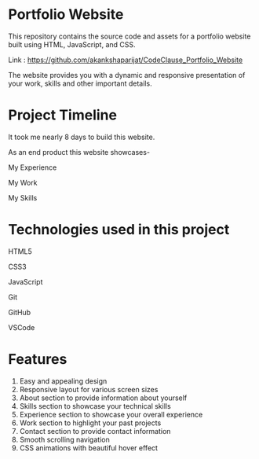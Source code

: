# Portfolio Website
This repository contains the source code and assets for a portfolio website built using HTML, JavaScript, and CSS.

Link : https://github.com/akankshaparijat/CodeClause_Portfolio_Website

The website provides you with a dynamic and responsive presentation of your work, skills and other important details.

# Project Timeline
It took me nearly 8 days to build this website.

As an end product this website showcases-

My Experience

My Work

My Skills

# Technologies used in this project
HTML5

CSS3

JavaScript

Git

GitHub

VSCode

# Features
1. Easy and appealing design
2. Responsive layout for various screen sizes
3. About section to provide information about yourself
4. Skills section to showcase your technical skills
5. Experience section to showcase your overall experience
6. Work section to highlight your past projects
7. Contact section to provide contact information
8. Smooth scrolling navigation
9. CSS animations with beautiful hover effect

